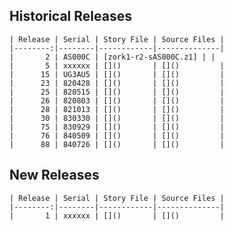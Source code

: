 
## Historical Releases

    | Release | Serial | Story File | Source Files |
    |--------:|--------|------------|--------------|
    |       2 | AS000C | [zork1-r2-sAS000C.z1] | |
    |       5 | xxxxxx | []()       | []()         |
    |      15 | UG3AU5 | []()       | []()         |
    |      23 | 820428 | []()       | []()         |
    |      25 | 820515 | []()       | []()         |
    |      26 | 820803 | []()       | []()         |
    |      28 | 821013 | []()       | []()         |
    |      30 | 830330 | []()       | []()         |
    |      75 | 830929 | []()       | []()         |
    |      76 | 840509 | []()       | []()         |
    |      88 | 840726 | []()       | []()         |

[zork1-r2-sAS000C.z1]: https://eblong.com/infocom/gamefiles/zork1-r2-sAS000C.z1

## New Releases

    | Release | Serial | Story File | Source Files |
    |--------:|--------|------------|--------------|
    |       1 | xxxxxx | []()       | []()         |